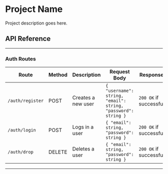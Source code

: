 # Project Name

Project description goes here.

## API Reference
----------------------------------------------------------------------
### Auth Routes

| Route | Method | Description | Request Body | Response |
| --- | --- | --- | --- | --- |
| `/auth/register` | POST | Creates a new user | `{ "username": string, "email": string, "password": string }` | `200 OK` if successful |
| `/auth/login` | POST | Logs in a user | `{ "email": string, "password": string }` | `200 OK` if successful |
| `/auth/drop` | DELETE | Deletes a user | `{ "email": string, "password": string }` | `200 OK` if successful |

----------------------------------------------------------------------


